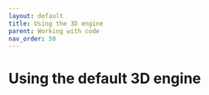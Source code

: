 ```yaml
---
layout: default
title: Using the 3D engine
parent: Working with code
nav_order: 50
---
```


# Using the default 3D engine

